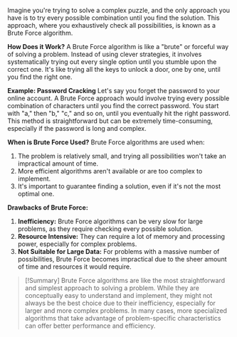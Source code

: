 Imagine you're trying to solve a complex puzzle, and the only approach you have is to try every possible combination until you find the solution. This approach, where you exhaustively check all possibilities, is known as a Brute Force algorithm.

**How Does it Work?**
A Brute Force algorithm is like a "brute" or forceful way of solving a problem. Instead of using clever strategies, it involves systematically trying out every single option until you stumble upon the correct one. It's like trying all the keys to unlock a door, one by one, until you find the right one.

**Example: Password Cracking**
Let's say you forget the password to your online account. A Brute Force approach would involve trying every possible combination of characters until you find the correct password. You start with "a," then "b," "c," and so on, until you eventually hit the right password. This method is straightforward but can be extremely time-consuming, especially if the password is long and complex.

**When is Brute Force Used?**
Brute Force algorithms are used when:
1. The problem is relatively small, and trying all possibilities won't take an impractical amount of time.
2. More efficient algorithms aren't available or are too complex to implement.
3. It's important to guarantee finding a solution, even if it's not the most optimal one.

**Drawbacks of Brute Force:**
1. **Inefficiency:** Brute Force algorithms can be very slow for large problems, as they require checking every possible solution.
2. **Resource Intensive:** They can require a lot of memory and processing power, especially for complex problems.
3. **Not Suitable for Large Data:** For problems with a massive number of possibilities, Brute Force becomes impractical due to the sheer amount of time and resources it would require.

>[!Summary]
>Brute Force algorithms are like the most straightforward and simplest approach to solving a problem. While they are conceptually easy to understand and implement, they might not always be the best choice due to their inefficiency, especially for larger and more complex problems. In many cases, more specialized algorithms that take advantage of problem-specific characteristics can offer better performance and efficiency.